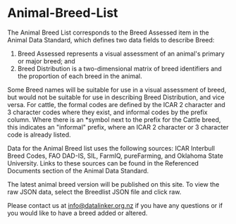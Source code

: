 # Animal-Breed-List

The Animal Breed List corresponds to the Breed Assessed item in the Animal Data Standard, which defines two data fields to describe Breed:

1. Breed Assessed represents a visual assessment of an animal's primary or major breed; and
2. Breed Distribution is a two-dimensional matrix of breed identifiers and the proportion of each breed in the animal.

Some Breed names will be suitable for use in a visual assessment of breed, but would not be suitable for use in describing Breed Distribution, and vice versa. For cattle, the formal codes are defined by the ICAR 2 character and 3 character codes where they exist, and informal codes by the prefix column. Where there is an *symbol next to the prefix for the Cattle breed, this indicates an "informal" prefix, where an ICAR 2 character or 3 character code is already listed.

Data for the Animal Breed list uses the following sources: ICAR Interbull Breed Codes, FAO DAD-IS, SIL, FarmIQ, pureFarming, and Oklahoma State University. Links to these sources can be found in the Referenced Documents section of the Animal Data Standard.

The latest animal breed version will be published on this site. To view the raw JSON data, select the Breedlist JSON file and click raw.

Please contact us at info@datalinker.org.nz if you have any questions or if you would like to have a breed added or altered.
